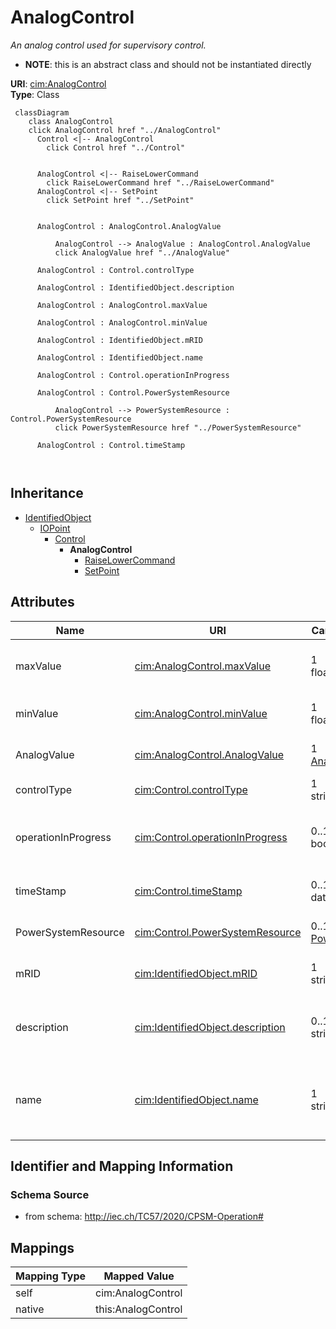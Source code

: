 # AnalogControl


_An analog control used for supervisory control._




* __NOTE__: this is an abstract class and should not be instantiated directly


**URI**: [cim:AnalogControl](http://iec.ch/TC57/CIM100#AnalogControl)<br />
**Type**: Class




```mermaid
 classDiagram
    class AnalogControl
    click AnalogControl href "../AnalogControl"
      Control <|-- AnalogControl
        click Control href "../Control"
      

      AnalogControl <|-- RaiseLowerCommand
        click RaiseLowerCommand href "../RaiseLowerCommand"
      AnalogControl <|-- SetPoint
        click SetPoint href "../SetPoint"
      
      
      AnalogControl : AnalogControl.AnalogValue
        
          AnalogControl --> AnalogValue : AnalogControl.AnalogValue
          click AnalogValue href "../AnalogValue"
        
      AnalogControl : Control.controlType
        
      AnalogControl : IdentifiedObject.description
        
      AnalogControl : AnalogControl.maxValue
        
      AnalogControl : AnalogControl.minValue
        
      AnalogControl : IdentifiedObject.mRID
        
      AnalogControl : IdentifiedObject.name
        
      AnalogControl : Control.operationInProgress
        
      AnalogControl : Control.PowerSystemResource
        
          AnalogControl --> PowerSystemResource : Control.PowerSystemResource
          click PowerSystemResource href "../PowerSystemResource"
        
      AnalogControl : Control.timeStamp
        
      
```





## Inheritance
* [IdentifiedObject](IdentifiedObject.md)
    * [IOPoint](IOPoint.md)
        * [Control](Control.md)
            * **AnalogControl**
                * [RaiseLowerCommand](RaiseLowerCommand.md)
                * [SetPoint](SetPoint.md)



## Attributes


| Name | URI | Cardinality and Range | Description | Inheritance |
| ---  | --- | --- | --- | --- |
| maxValue | [cim:AnalogControl.maxValue](http://iec.ch/TC57/CIM100#AnalogControl.maxValue) | 1 <br />  float  | Normal value range maximum for any of the Control | direct |
| minValue | [cim:AnalogControl.minValue](http://iec.ch/TC57/CIM100#AnalogControl.minValue) | 1 <br />  float  | Normal value range minimum for any of the Control | direct |
| AnalogValue | [cim:AnalogControl.AnalogValue](http://iec.ch/TC57/CIM100#AnalogControl.AnalogValue) | 1 <br />  [AnalogValue](AnalogValue.md)  | The MeasurementValue that is controlled | direct |
| controlType | [cim:Control.controlType](http://iec.ch/TC57/CIM100#Control.controlType) | 1 <br />  string  | Specifies the type of Control | [Control](Control.md) |
| operationInProgress | [cim:Control.operationInProgress](http://iec.ch/TC57/CIM100#Control.operationInProgress) | 0..1 <br />  boolean  | Indicates that a client is currently sending control commands that has not co... | [Control](Control.md) |
| timeStamp | [cim:Control.timeStamp](http://iec.ch/TC57/CIM100#Control.timeStamp) | 0..1 <br />  datetime  | The last time a control output was sent | [Control](Control.md) |
| PowerSystemResource | [cim:Control.PowerSystemResource](http://iec.ch/TC57/CIM100#Control.PowerSystemResource) | 0..1 <br />  [PowerSystemResource](PowerSystemResource.md)  | Regulating device governed by this control output | [Control](Control.md) |
| mRID | [cim:IdentifiedObject.mRID](http://iec.ch/TC57/CIM100#IdentifiedObject.mRID) | 1 <br />  string  | Master resource identifier issued by a model authority | [IdentifiedObject](IdentifiedObject.md) |
| description | [cim:IdentifiedObject.description](http://iec.ch/TC57/CIM100#IdentifiedObject.description) | 0..1 <br />  string  | The description is a free human readable text describing or naming the object | [IdentifiedObject](IdentifiedObject.md) |
| name | [cim:IdentifiedObject.name](http://iec.ch/TC57/CIM100#IdentifiedObject.name) | 1 <br />  string  | The name is any free human readable and possibly non unique text naming the o... | [IdentifiedObject](IdentifiedObject.md) |









## Identifier and Mapping Information







### Schema Source


* from schema: http://iec.ch/TC57/2020/CPSM-Operation#





## Mappings

| Mapping Type | Mapped Value |
| ---  | ---  |
| self | cim:AnalogControl |
| native | this:AnalogControl |




